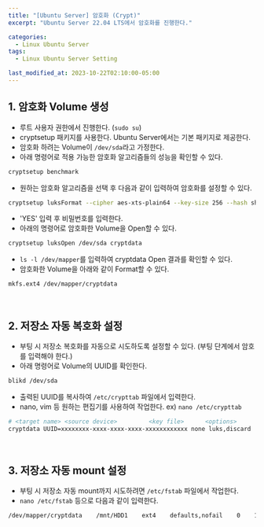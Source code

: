 ```yaml
---
title: "[Ubuntu Server] 암호화 (Crypt)"
excerpt: "Ubuntu Server 22.04 LTS에서 암호화를 진행한다."

categories:
  - Linux Ubuntu Server
tags:
  - Linux Ubuntu Server Setting

last_modified_at: 2023-10-22T02:10:00-05:00
---
```


## 1. 암호화 Volume 생성

- 루트 사용자 권한에서 진행한다. (`sudo su`)
- cryptsetup 패키지를 사용한다. Ubuntu Server에서는 기본 패키지로 제공한다.
- 암호화 하려는 Volume이 `/dev/sda`라고 가정한다.
- 아래 명령어로 적용 가능한 암호화 알고리즘들의 성능을 확인할 수 있다.

```bash
cryptsetup benchmark
```

- 원하는 암호화 알고리즘을 선택 후 다음과 같이 입력하여 암호화를 설정할 수 있다.

```bash
cryptsetup luksFormat --cipher aes-xts-plain64 --key-size 256 --hash sha256 --use-random /dev/sda
```

- 'YES' 입력 후 비밀번호를 입력한다.
- 아래의 명령어로 암호화한 Volume을 Open할 수 있다.

```bash
cryptsetup luksOpen /dev/sda cryptdata
```

- `ls -l /dev/mapper`를 입력하여 cryptdata Open 결과를 확인할 수 있다.
- 암호화한 Volume을 아래와 같이 Format할 수 있다.

```bash
mkfs.ext4 /dev/mapper/cryptdata
```

<br>

## 2. 저장소 자동 복호화 설정

- 부팅 시 저장소 복호화를 자동으로 시도하도록 설정할 수 있다. (부팅 단계에서 암호를 입력해야 한다.)
- 아래 명령어로 Volume의 UUID를 확인한다.

```bash
blikd /dev/sda
```

- 출력된 UUID를 복사하여 `/etc/crypttab` 파일에서 입력한다.
- nano, vim 등 원하는 편집기를 사용하여 작업한다. ex) `nano /etc/crypttab`

```bash
# <target name> <source device>         <key file>      <options>
cryptdata UUID=xxxxxxxx-xxxx-xxxx-xxxx-xxxxxxxxxxxx none luks,discard
```

<br>

## 3. 저장소 자동 mount 설정

- 부팅 시 저장소 자동 mount까지 시도하려면 `/etc/fstab` 파일에서 작업한다.
- `nano /etc/fstab` 등으로 다음과 같이 입력한다.

```bash
/dev/mapper/cryptdata    /mnt/HDD1    ext4    defaults,nofail    0    1
```
